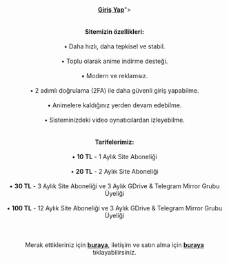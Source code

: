 <div align="center">
<br /><br /><a href="https://animearsiv.live/@login"><b>Giriş Yap</b></a>"><br /><br /><br />
<b>Sitemizin özellikleri:</b><br /><br />
• Daha hızlı, daha tepkisel ve stabil.<br /><br />
• Toplu olarak anime indirme desteği.<br /><br />
• Modern ve reklamsız.<br /><br />
• 2 adımlı doğrulama (2FA) ile daha güvenli giriş yapabilme.<br /><br />
• Animelere kaldığınız yerden devam edebilme.<br /><br />
• Sisteminizdeki video oynatıcılardan izleyebilme.<br /><br /><br />
<b>Tarifelerimiz:</b><br /><br />
• <b>10 TL</b> - 1 Aylık Site Aboneliği<br /><br />
• <b>20 TL</b> - 2 Aylık Site Aboneliği<br /><br />
• <b>30 TL</b> - 3 Aylık Site Aboneliği ve 3 Aylık GDrive & Telegram Mirror Grubu Üyeliği<br /><br />
• <b>100 TL</b> - 12 Aylık Site Aboneliği ve 3 Aylık GDrive & Telegram Mirror Grubu Üyeliği<br /><br /><br /><br />
Merak ettikleriniz için <a href="https://t.me/animearsivduyuru/5"><i class="fa-brands fa-telegram" style="transform: translateY(4%);"></i><b> buraya</b></a>, iletişim ve satın alma için <a href="https://t.me/kanekabkz"><i class="fa-brands fa-telegram" style="transform: translateY(4%);"></i><b> buraya</b></a> tıklayabilirsiniz.
</div>
